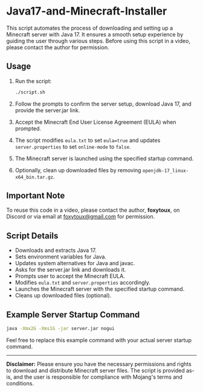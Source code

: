 # Java17-and-Minecraft-Installer

This script automates the process of downloading and setting up a Minecraft server with Java 17. It ensures a smooth setup experience by guiding the user through various steps. Before using this script in a video, please contact the author for permission.

## Usage

1. Run the script:

   ```bash
   ./script.sh
   ```

2. Follow the prompts to confirm the server setup, download Java 17, and provide the server.jar link.

3. Accept the Minecraft End User License Agreement (EULA) when prompted.

4. The script modifies `eula.txt` to set `eula=true` and updates `server.properties` to set `online-mode` to `false`.

5. The Minecraft server is launched using the specified startup command.

6. Optionally, clean up downloaded files by removing `openjdk-17_linux-x64_bin.tar.gz`.

## Important Note

To reuse this code in a video, please contact the author, **foxytoux**, on Discord or via email at foxytoux@gmail.com for permission.

## Script Details

- Downloads and extracts Java 17.
- Sets environment variables for Java.
- Updates system alternatives for Java and javac.
- Asks for the server.jar link and downloads it.
- Prompts user to accept the Minecraft EULA.
- Modifies `eula.txt` and `server.properties` accordingly.
- Launches the Minecraft server with the specified startup command.
- Cleans up downloaded files (optional).

## Example Server Startup Command

```bash
java -Xmx2G -Xms1G -jar server.jar nogui
```

Feel free to replace this example command with your actual server startup command.

---

**Disclaimer:** Please ensure you have the necessary permissions and rights to download and distribute Minecraft server files. The script is provided as-is, and the user is responsible for compliance with Mojang's terms and conditions.

